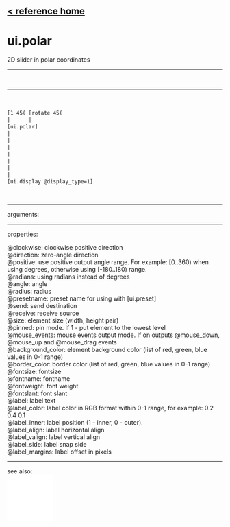 [< reference home](index.html)
---

# ui.polar


2D slider in polar coordinates

---

<br>


---


```


[1 45( [rotate 45(
|      |
[ui.polar]
|
|
|
|
|
|
|
[ui.display @display_type=1]

            
```

---
arguments:


---
properties:

@clockwise: clockwise positive
            direction<br>
@direction: zero-angle
            direction<br>
@positive: use positive output angle
            range. For example: [0..360) when using degrees, otherwise using [-180..180)
            range.<br>
@radians: using radians instead of
            degrees<br>
@angle: angle<br>
@radius: radius<br>
@presetname: preset name for using with
            [ui.preset]<br>
@send: send destination<br>
@receive: receive source<br>
@size: element size (width, height
            pair)<br>
@pinned: pin mode. if 1 - put element
            to the lowest level<br>
@mouse_events: mouse events output
            mode. If on outputs @mouse_down, @mouse_up and @mouse_drag events<br>
@background_color: element
            background color (list of red, green, blue values in 0-1 range)<br>
@border_color: border color (list
            of red, green, blue values in 0-1 range)<br>
@fontsize: 
            fontsize<br>
@fontname: fontname<br>
@fontweight: font
            weight<br>
@fontslant: font
            slant<br>
@label: label text<br>
@label_color: label color in RGB format
            within 0-1 range, for example: 0.2 0.4 0.1<br>
@label_inner: label position (1 -
            inner, 0 - outer).<br>
@label_align: 
            label horizontal align<br>
@label_valign: 
            label vertical align<br>
@label_side: 
            label snap side<br>
@label_margins: label offset in
            pixels<br>

---
see also:<br>
[![ui.slider2d](img/object_ui.slider2d.png)](ui.slider2d.html)
